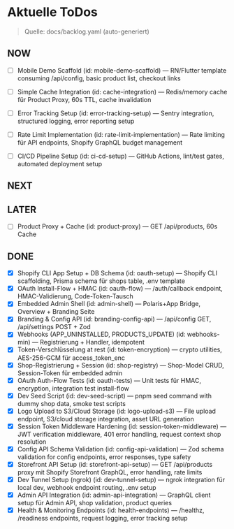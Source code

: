 # Aktuelle ToDos

> Quelle: docs/backlog.yaml (auto-generiert)

## NOW
- [ ] Mobile Demo Scaffold (id: mobile-demo-scaffold) — RN/Flutter template consuming /api/config, basic product list, checkout links
- [ ] Simple Cache Integration (id: cache-integration) — Redis/memory cache für Product Proxy, 60s TTL, cache invalidation
- [ ] Error Tracking Setup (id: error-tracking-setup) — Sentry integration, structured logging, error reporting setup
- [ ] Rate Limit Implementation (id: rate-limit-implementation) — Rate limiting für API endpoints, Shopify GraphQL budget management
- [ ] CI/CD Pipeline Setup (id: ci-cd-setup) — GitHub Actions, lint/test gates, automated deployment setup


## NEXT


## LATER
- [ ] Product Proxy + Cache (id: product-proxy) — GET /api/products, 60s Cache


## DONE
- [x] Shopify CLI App Setup + DB Schema (id: oauth-setup) — Shopify CLI scaffolding, Prisma schema für shops table, .env template
- [x] OAuth Install-Flow + HMAC (id: oauth-flow) — /auth/callback endpoint, HMAC-Validierung, Code-Token-Tausch
- [x] Embedded Admin Shell (id: admin-shell) — Polaris+App Bridge, Overview + Branding Seite
- [x] Branding & Config API (id: branding-config-api) — /api/config GET, /api/settings POST + Zod
- [x] Webhooks (APP_UNINSTALLED, PRODUCTS_UPDATE) (id: webhooks-min) — Registrierung + Handler, idempotent
- [x] Token-Verschlüsselung at rest (id: token-encryption) — crypto utilities, AES-256-GCM für access_token_enc
- [x] Shop-Registrierung + Session (id: shop-registry) — Shop-Model CRUD, Session-Token für embedded admin
- [x] OAuth Auth-Flow Tests (id: oauth-tests) — Unit tests für HMAC, encryption, integration test install-flow
- [x] Dev Seed Script (id: dev-seed-script) — pnpm seed command with dummy shop data, smoke test scripts
- [x] Logo Upload to S3/Cloud Storage (id: logo-upload-s3) — File upload endpoint, S3/cloud storage integration, asset URL generation
- [x] Session Token Middleware Hardening (id: session-token-middleware) — JWT verification middleware, 401 error handling, request context shop resolution
- [x] Config API Schema Validation (id: config-api-validation) — Zod schema validation for config endpoints, error responses, type safety
- [x] Storefront API Setup (id: storefront-api-setup) — GET /api/products proxy mit Shopify Storefront GraphQL, error handling, rate limits
- [x] Dev Tunnel Setup (ngrok) (id: dev-tunnel-setup) — ngrok integration für local dev, webhook endpoint routing, .env setup
- [x] Admin API Integration (id: admin-api-integration) — GraphQL client setup für Admin API, shop validation, product queries
- [x] Health & Monitoring Endpoints (id: health-endpoints) — /healthz, /readiness endpoints, request logging, error tracking setup
